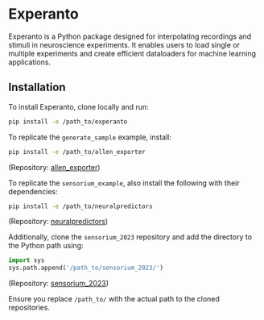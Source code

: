 # Experanto
Experanto is a Python package designed for interpolating recordings and stimuli in neuroscience experiments. It enables users to load single or multiple experiments and create efficient dataloaders for machine learning applications.

## Installation
To install Experanto, clone locally and run:
```bash
pip install -e /path_to/experanto
```

To replicate the `generate_sample` example, install:
```bash
pip install -e /path_to/allen_exporter
```
(Repository: [allen_exporter](https://github.com/sensorium-competition/allen-exporter))

To replicate the `sensorium_example`, also install the following with their dependencies:
```bash
pip install -e /path_to/neuralpredictors
```
(Repository: [neuralpredictors](https://github.com/sinzlab/neuralpredictors))

Additionally, clone the `sensorium_2023` repository and add the directory to the Python path using:
```python
import sys
sys.path.append('/path_to/sensorium_2023/')
```
(Repository: [sensorium_2023](https://github.com/ecker-lab/sensorium_2023))

Ensure you replace `/path_to/` with the actual path to the cloned repositories.